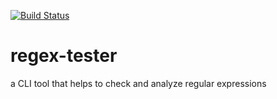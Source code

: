 [![Build Status](https://travis-ci.org/boggad/regex-tester.svg?branch=master)](https://travis-ci.org/boggad/regex-tester)

# regex-tester
a CLI tool that helps to check and analyze regular expressions
